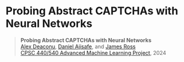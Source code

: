 # Probing Abstract CAPTCHAs with Neural Networks 

>**Probing Abstract CAPTCHAs with Neural Networks**\
>[Alex Deaconu](https://www.linkedin.com/in/alex-deaconu-8a0046211/?originalSubdomain=ca), [Daniel Ajisafe](https://danielajisafe.github.io/), and [James Ross](https://www.linkedin.com/in/jamesrosstwo/?originalSubdomain=ca)\
>[CPSC 440/540 Advanced Machine Learning Project](https://www.cs.ubc.ca/~dsuth/440/23w2/), 2024


